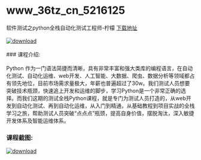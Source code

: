 # www_36tz_cn_5216125
软件测试之python全栈自动化测试工程师-柠檬
[下载地址](http://www.36tz.cn/article/5216125 "下载地址")
<br/></br>[![download](http://36tz.cn/muke_img/2020_11_2-38-300x165.png "下载地址")](http://www.36tz.cn/article/5216125 "下载地址")
<br/></br>### 课程介绍:<br/></br>Python 作为一门语法简捷而清晰，具有非常丰富和强大类库的编程语言，在自动化测试、自动化运维、web开发、人工智能、大数据、爬虫、数据分析等领域都占有领先地位，目前市场需求量极大，年薪也普遍超过了30w。我们测试人员想要突破技术瓶颈，快速追上开发和运维的脚步，学习Python是一个非常正确的选择。而我们这期的测试全栈Python课程，就是专门为测试人员打造的，从web开发到自动化测试、再到自动化运维，从入门到精通，从基础教程到项目实战的全栈学习之旅，帮助测试人员突破“点点点”瓶颈，提高自身价值，摆脱淘汰，深入敏捷开发体系及智能运维体系。

### 课程截图:
[![download](http://36tz.cn/muke_img/2020_11_1-38.png "下载地址")](http://www.36tz.cn/article/5216125 "下载地址")
